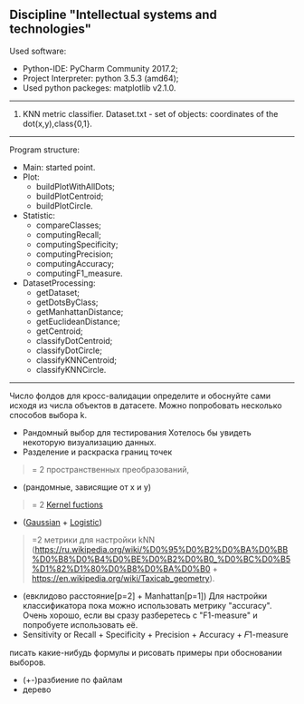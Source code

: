 Discipline "Intellectual systems and technologies"
---------------------------------------------------
Used software:
- Python-IDE: PyCharm Community 2017.2;
- Project Interpreter: python 3.5.3 (amd64);
- Used python packeges: matplotlib v2.1.0.
--------------------------------------------------- 
1. KNN metric classifier.
  Dataset.txt - set of objects: coordinates of the dot(x,y),class{0,1}.
  ---
Program structure:
- Main: started point.
- Plot:
	- buildPlotWithAllDots;
	- buildPlotCentroid;
	- buildPlotCircle.
- Statistic:
	- compareClasses;
	- computingRecall;
	- computingSpecificity;
	- computingPrecision;
	- computingAccuracy;
	- computingF1_measure.
- DatasetProcessing:
	- getDataset;
	- getDotsByClass;
	- getManhattanDistance;
	- getEuclideanDistance;
	- getCentroid;
	- classifyDotCentroid;
	- classifyDotCircle;
	- classifyKNNCentroid;
	- classifyKNNCircle.
 ---

Число фолдов для кросс-валидации определите и обоснуйте сами исходя из числа объектов в датасете.
Можно попробовать несколько способов выбора k.
- Рандомный выбор для тестирования
Хотелось бы увидеть некоторую визуализацию данных.
- Разделение и раскраска границ точек
>= 2 пространственных преобразований,
- (рандомные, зависящие от x и y)
>= 2 [Kernel fuctions](https://en.wikipedia.org/wiki/Kernel_(statistics))
- ([Gaussian](https://en.wikipedia.org/wiki/Normal_distribution) + [Logistic](https://en.wikipedia.org/wiki/Logistic_distribution))
>=2 метрики для настройки kNN (https://ru.wikipedia.org/wiki/%D0%95%D0%B2%D0%BA%D0%BB%D0%B8%D0%B4%D0%BE%D0%B2%D0%B0_%D0%BC%D0%B5%D1%82%D1%80%D0%B8%D0%BA%D0%B0 + https://en.wikipedia.org/wiki/Taxicab_geometry).
- (евклидово расстояние[p=2] + Manhattan[p=1])
Для настройки классификатора пока можно использовать метрику "accuracy". Очень хорошо, если вы сразу разберетесь с "F1-measure" и попробуете использовать её.
- Sensitivity or Recall + Specificity + Precision + Accuracy + 𝐹1-measure

писать какие-нибудь формулы и рисовать примеры при обосновании выборов.

- (+-)разбиение по файлам
- дерево

